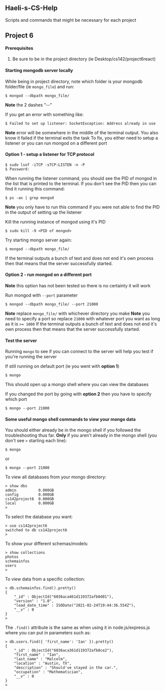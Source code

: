 ## Haeli-s-CS-Help

Scripts and commands that might be necessary for each project

## Project 6

#### Prerequisites
1. Be sure to be in the project directory (ie Desktop/cs142/project6react)

#### Starting mongodb server locally

While being in project directory, note which folder is your mongodb folder/file (ie `mongo_file`) and run:

	$ mongod --dbpath mongo_file/
**Note** the 2 dashes "--"

If you get an error with something like:

	$ Failed to set up listener: SocketException: Address already in use
**Note** error will be somewhere in the middle of the terminal output. You also know it failed if the terminal exits the task
To fix, you either need to setup a listener or you can run mongod on a different port

#### Option 1 - setup a listener for TCP protocol

	$ sudo lsof -iTCP -sTCP:LISTEN -n -P
	$ Password: 
When running the listener command, you should see the PID of mongod in the list that is printed to the terminal.
If you don't see the PID then you can find it running this command:

	$ ps -ax | grep mongod
**Note** you only have to run this command if you were not able to find the PID in the output of setting up the listener

Kill the running instance of mongod using it's PID

	$ sudo kill -9 <PID of mongod>

Try starting mongo server again:

	$ mongod --dbpath mongo_file/
If the terminal outputs a bunch of text and does not end it's own process then that means that the server successfully started.

#### Option 2 - run mongod on a different port
**Note** this option has not been tested so there is no certainty it will work

Run mongod with `--port` parameter

	$ mongod --dbpath mongo_file/ --port 21000
**Note** replace `mongo_file/` with whichever directory you make
**Note** you need to specify a port so replace `21000` with whatever port you want as long as it is `>= 1000`
If the terminal outputs a bunch of text and does not end it's own process then that means that the server successfully started.

#### Test the server

Running `mongo` to see if you can connect to the server will help you test if you're running the server

If still running on default port (ie you went with **option 1**)

	$ mongo
This should open up a mongo shell where you can view the databases

If you changed the port by going with **option 2** then you have to specify which port

	$ mongo --port 21000

#### Some useful mongo shell commands to view your mongo data

You should either already be in the mongo shell if you followed the troubleshooting thus far.
**Only** if you aren't already in the mongo shell (you don't see `>` starting each line):

	$ mongo
or

	$ mongo --port 21000

To view all databases from your mongo directory:

	> show dbs
	admin          0.000GB
	config         0.000GB
	cs142project6  0.000GB
	local          0.000GB
	>

To select the database you want:

	> use cs142project6
	switched to db cs142project6
	>

To show your different schemas/models:

	> show collections
	photos
	schemainfos
	users
	>

To view data from a specific collection:

	> db.schemainfos.find().pretty()
	{
		"_id" : ObjectId("6036aca461d119372afb0d01"),
		"version" : "1.0",
		"load_date_time" : ISODate("2021-02-24T19:44:36.554Z"),
		"__v" : 0
	}
	>
The `.find()` attribute is the same as when using it in node.js/express.js where you can put in parameters such as:

	> db.users.find({ 'first_name': 'Ian' }).pretty()
	{
		"_id" : ObjectId("6036aca361d119372afb0ce2"),
		"first_name" : "Ian",
		"last_name" : "Malcolm",
		"location" : "Austin, TX",
		"description" : "Should've stayed in the car.",
		"occupation" : "Mathematician",
		"__v" : 0
	}
	>




